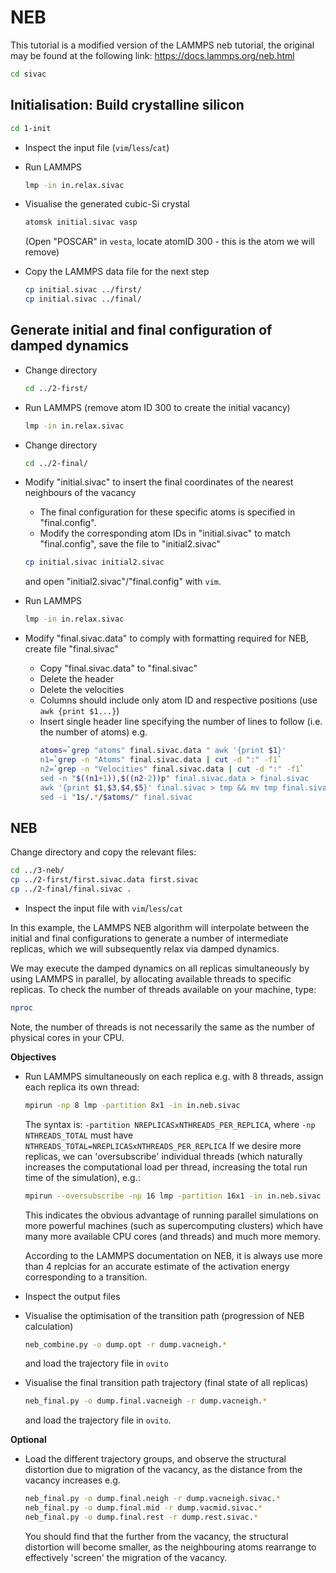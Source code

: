 # NEB

This tutorial is a modified version of the LAMMPS neb tutorial, the original may be found at the following link:
https://docs.lammps.org/neb.html

```bash
cd sivac
```

## Initialisation: Build crystalline silicon 

```bash
cd 1-init
```

- Inspect the input file (`vim`/`less`/`cat`)

- Run LAMMPS
  ```bash
  lmp -in in.relax.sivac
  ```

- Visualise the generated cubic-Si crystal
  ```bash
  atomsk initial.sivac vasp
  ```
  (Open "POSCAR" in `vesta`, locate atomID 300 - this is the atom we will remove)

- Copy the LAMMPS data file for the next step
  ```bash
  cp initial.sivac ../first/
  cp initial.sivac ../final/
  ```


## Generate initial and final configuration of damped dynamics

- Change directory
  ```bash
  cd ../2-first/
  ```

- Run LAMMPS (remove atom ID 300 to create the initial vacancy)
  ```bash
  lmp -in in.relax.sivac
  ```

- Change directory
  ```bash
  cd ../2-final/
  ```

- Modify "initial.sivac" to insert the final coordinates of the nearest neighbours of the vacancy
  - The final configuration for these specific atoms is specified in "final.config".
  - Modify the corresponding atom IDs in "initial.sivac" to match "final.config", save the file to "initial2.sivac"
  ```bash
  cp initial.sivac initial2.sivac
  ```
  and open "initial2.sivac"/"final.config" with `vim`.

- Run LAMMPS
  ```bash
  lmp -in in.relax.sivac
  ```

- Modify "final.sivac.data" to comply with formatting required for NEB, create file "final.sivac"
  - Copy "final.sivac.data" to "final.sivac"
  - Delete the header
  - Delete the velocities
  - Columns should include only atom ID and respective positions (use `awk {print $1...}`)
  - Insert single header line specifying the number of lines to follow (i.e. the number of atoms)
    e.g.
    ```bash
    atoms=`grep "atoms" final.sivac.data " awk '{print $1}'
    n1=`grep -n "Atoms" final.sivac.data | cut -d ":" -f1`
    n2=`grep -n "Velocities" final.sivac.data | cut -d ":" -f1`
    sed -n "$((n1+1)),$((n2-2))p" final.sivac.data > final.sivac
    awk '{print $1,$3,$4,$5}' final.sivac > tmp && mv tmp final.sivac
    sed -i "1s/.*/$atoms/" final.sivac
    ```

## NEB

Change directory and copy the relevant files:
```bash
cd ../3-neb/
cp ../2-first/first.sivac.data first.sivac
cp ../2-final/final.sivac .
```

- Inspect the input file with `vim`/`less`/`cat`

In this example, the LAMMPS NEB algorithm will interpolate between the initial and final configurations to generate a number of intermediate replicas, which we will subsequently relax via damped dynamics.

We may execute the damped dynamics on all replicas simultaneously by using LAMMPS in parallel, by allocating available threads to specific replicas. To check the number of threads available on your machine, type:
```bash
nproc
```
Note, the number of threads is not necessarily the same as the number of physical cores in your CPU.

**Objectives**

- Run LAMMPS simultaneously on each replica
  e.g. with 8 threads, assign each replica its own thread:
  ```bash
  mpirun -np 8 lmp -partition 8x1 -in in.neb.sivac
  ```
  The syntax is: `-partition NREPLICASxNTHREADS_PER_REPLICA`, where `-np NTHREADS_TOTAL` must have `NTHREADS_TOTAL=NREPLICASxNTHREADS_PER_REPLICA`
  If we desire more replicas, we can 'oversubscribe' individual threads (which naturally increases the computational load per thread, increasing the total run time of the simulation), e.g.:
  ```bash
  mpirun --oversubscribe -np 16 lmp -partition 16x1 -in in.neb.sivac
  ```
  This indicates the obvious advantage of running parallel simulations on more powerful machines (such as supercomputing clusters) which have many more available CPU cores (and threads) and much more memory.

  According to the LAMMPS documentation on NEB, it is always use more than 4 replcias for an accurate estimate of the activation energy corresponding to a transition.
  
- Inspect the output files

- Visualise the optimisation of the transition path (progression of NEB calculation)
  ```bash
  neb_combine.py -o dump.opt -r dump.vacneigh.*
  ```
  and load the trajectory file in `ovito`

- Visualise the final transition path trajectory (final state of all replicas)
  ```bash
  neb_final.py -o dump.final.vacneigh -r dump.vacneigh.*
  ```
  and load the trajectory file in `ovito`.

**Optional**
- Load the different trajectory groups, and observe the structural distortion due to migration of the vacancy, as the distance from the vacancy increases 
  e.g.
  ```bash
  neb_final.py -o dump.final.neigh -r dump.vacneigh.sivac.*
  neb_final.py -o dump.final.mid -r dump.vacmid.sivac.*
  neb_final.py -o dump.final.rest -r dump.rest.sivac.*
  ```
  You should find that the further from the vacancy, the structural distortion will become smaller, as the neighbouring atoms rearrange to effectively 'screen' the migration of the vacancy.
